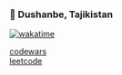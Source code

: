 ### 📍 Dushanbe, Tajikistan


[![wakatime](https://wakatime.com/badge/user/e6882179-3901-4bd2-9071-af0ff5b3a292.svg)](https://wakatime.com/@e6882179-3901-4bd2-9071-af0ff5b3a292)

[codewars](https://www.codewars.com/users/siaxww) 
<br/>
[leetcode](https://leetcode.com/scriptttttttt/)
